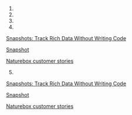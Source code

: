 
1. 
2. 
3. 
4.
[Snapshots: Track Rich Data Without Writing Code](https://heapanalytics.com/blog/company/snapshots-track-rich-data-without-writing-code)

[Snapshot](https://docs.heapanalytics.com/docs/snapshots)

[Naturebox customer stories](https://heapanalytics.com/customer-stories/naturebox)

5. 

[Snapshots: Track Rich Data Without Writing Code](https://heapanalytics.com/blog/company/snapshots-track-rich-data-without-writing-code)

[Snapshot](https://docs.heapanalytics.com/docs/snapshots)

[Naturebox customer stories](https://heapanalytics.com/customer-stories/naturebox)
